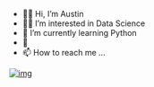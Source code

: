 - 🙋‍♂️ Hi, I’m Austin
- 🙆‍♂️ I’m interested in Data Science
- 🌵 I’m currently learning Python
- 💞️ 
- 📫 How to reach me ...



[![img](https://img.shields.io/badge/LinkedIn-0077B5?style=for-the-badge&logo=linkedin&logoColor=white)](https://www.linkedin.com/in/austinfang-aa/)

<!---
AustinF02/AustinF02 is a ✨ special ✨ repository because its `README.md` (this file) appears on your GitHub profile.
You can click the Preview link to take a look at your changes.
--->
